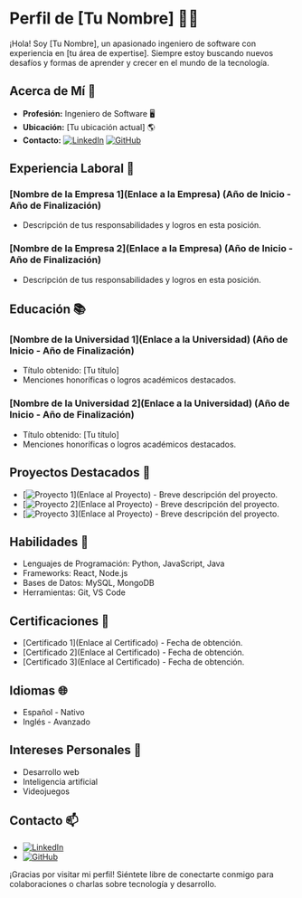 # Perfil de [Tu Nombre] 👨‍💻

¡Hola! Soy [Tu Nombre], un apasionado ingeniero de software con experiencia en [tu área de expertise]. Siempre estoy buscando nuevos desafíos y formas de aprender y crecer en el mundo de la tecnología.

## Acerca de Mí 🚀

- **Profesión:** Ingeniero de Software 🖥️
- **Ubicación:** [Tu ubicación actual] 🌎
- **Contacto:** [![LinkedIn](https://img.shields.io/badge/LinkedIn-Connect-blue)](https://www.linkedin.com/in/tu-perfil-de-linkedin) [![GitHub](https://img.shields.io/badge/GitHub-Follow-brightgreen)](https://github.com/tu-usuario-de-github)

## Experiencia Laboral 💼

### [Nombre de la Empresa 1](Enlace a la Empresa) (Año de Inicio - Año de Finalización)

- Descripción de tus responsabilidades y logros en esta posición.

### [Nombre de la Empresa 2](Enlace a la Empresa) (Año de Inicio - Año de Finalización)

- Descripción de tus responsabilidades y logros en esta posición.

## Educación 📚

### [Nombre de la Universidad 1](Enlace a la Universidad) (Año de Inicio - Año de Finalización)

- Título obtenido: [Tu título]
- Menciones honoríficas o logros académicos destacados.

### [Nombre de la Universidad 2](Enlace a la Universidad) (Año de Inicio - Año de Finalización)

- Título obtenido: [Tu título]
- Menciones honoríficas o logros académicos destacados.

## Proyectos Destacados 🚀

- [![Proyecto 1](https://img.shields.io/badge/Proyecto%201-Ver%20en%20GitHub-brightgreen)](Enlace al Proyecto) - Breve descripción del proyecto.
- [![Proyecto 2](https://img.shields.io/badge/Proyecto%202-Ver%20en%20GitHub-brightgreen)](Enlace al Proyecto) - Breve descripción del proyecto.
- [![Proyecto 3](https://img.shields.io/badge/Proyecto%203-Ver%20en%20GitHub-brightgreen)](Enlace al Proyecto) - Breve descripción del proyecto.

## Habilidades 🔧

- Lenguajes de Programación: Python, JavaScript, Java
- Frameworks: React, Node.js
- Bases de Datos: MySQL, MongoDB
- Herramientas: Git, VS Code

## Certificaciones 📜

- [Certificado 1](Enlace al Certificado) - Fecha de obtención.
- [Certificado 2](Enlace al Certificado) - Fecha de obtención.
- [Certificado 3](Enlace al Certificado) - Fecha de obtención.

## Idiomas 🌐

- Español - Nativo
- Inglés - Avanzado

## Intereses Personales 🌟

- Desarrollo web
- Inteligencia artificial
- Videojuegos

## Contacto 📫

- [![LinkedIn](https://img.shields.io/badge/LinkedIn-Connect-blue)](https://www.linkedin.com/in/tu-perfil-de-linkedin)
- [![GitHub](https://img.shields.io/badge/GitHub-Follow-brightgreen)](https://github.com/tu-usuario-de-github)

¡Gracias por visitar mi perfil! Siéntete libre de conectarte conmigo para colaboraciones o charlas sobre tecnología y desarrollo.
